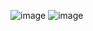 ​![image](https://github.com/Jiyarathore/Leetcode/assets/96529109/24eecf01-f0e1-4f4a-8d1c-197386c1f258)
![image](https://github.com/Jiyarathore/Leetcode/assets/96529109/b80d0859-fd68-4421-97d2-c873646536fb)
